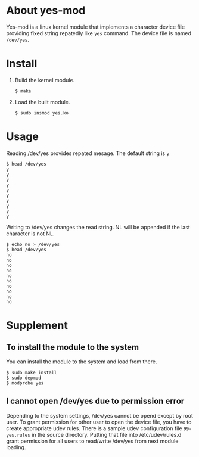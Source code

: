 About yes-mod
=============
Yes-mod is a linux kernel module that implements a character device file
providing fixed string repatedly like `yes` command. The device file is
named `/dev/yes`.

Install
=======

 1. Build the kernel module.

    ```
    $ make
    ```

 2. Load the built module.

    ```
    $ sudo insmod yes.ko
    ```


Usage
=====

Reading /dev/yes provides repated mesage. The default string is `y`

```
$ head /dev/yes
y
y
y
y
y
y
y
y
y
y
```



Writing to /dev/yes changes the read string. NL will be appended if the last
character is not NL.

```
$ echo no > /dev/yes
$ head /dev/yes
no
no
no
no
no
no
no
no
no
no
```

Supplement
==========

To install the module to the system
------------------------------------------

You can install the module to the system and load from there.

```
$ sudo make install
$ sudo depmod
$ modprobe yes
```

I cannot open /dev/yes due to permission error
-----------------------------------------------

Depending to the system settings, /dev/yes cannot be opend except by root
user. To grant permission for other user to open the device file, you have
to create appropriate udev rules. There is a sample udev configuration file
`99-yes.rules` in the source directory. Putting that file into /etc/udev/rules.d
grant permission for all users to read/write /dev/yes from next module loading.
